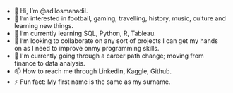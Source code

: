 - 👋 Hi, I’m @adilosmanadil.
- 👀 I’m interested in football, gaming, travelling, history, music, culture and learning new things.
- 🌱 I’m currently learning SQL, Python, R, Tableau.
- 💞️ I’m looking to collaborate on any sort of projects I can get my hands on as I need to improve onmy programming skills.
- 💼 I'm currently going through a career path change; moving from finance to data analysis.
- 📫 How to reach me through LinkedIn, Kaggle, Github.
- ⚡ Fun fact: My first name is the same as my surname.

<!---
adilosmanadil/adilosmanadil is a ✨ special ✨ repository because its `README.md` (this file) appears on your GitHub profile.
You can click the Preview link to take a look at your changes.
--->
